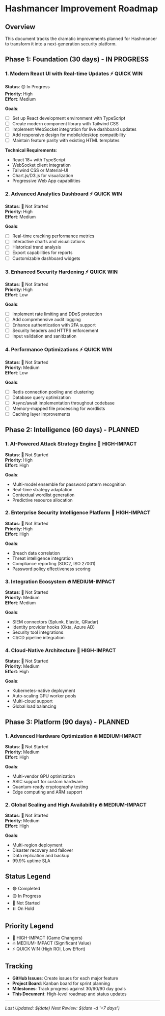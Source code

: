 # Hashmancer Improvement Roadmap

## Overview
This document tracks the dramatic improvements planned for Hashmancer to transform it into a next-generation security platform.

## Phase 1: Foundation (30 days) - IN PROGRESS

### 1. Modern React UI with Real-time Updates ⚡ QUICK WIN
**Status**: 🟡 In Progress  
**Priority**: High  
**Effort**: Medium  

**Goals**:
- [ ] Set up React development environment with TypeScript
- [ ] Create modern component library with Tailwind CSS
- [ ] Implement WebSocket integration for live dashboard updates
- [ ] Add responsive design for mobile/desktop compatibility
- [ ] Maintain feature parity with existing HTML templates

**Technical Requirements**:
- React 18+ with TypeScript
- WebSocket client integration
- Tailwind CSS or Material-UI
- Chart.js/D3.js for visualization
- Progressive Web App capabilities

### 2. Advanced Analytics Dashboard ⚡ QUICK WIN  
**Status**: 🔴 Not Started  
**Priority**: High  
**Effort**: Medium  

**Goals**:
- [ ] Real-time cracking performance metrics
- [ ] Interactive charts and visualizations
- [ ] Historical trend analysis
- [ ] Export capabilities for reports
- [ ] Customizable dashboard widgets

### 3. Enhanced Security Hardening ⚡ QUICK WIN
**Status**: 🔴 Not Started  
**Priority**: High  
**Effort**: Low  

**Goals**:
- [ ] Implement rate limiting and DDoS protection
- [ ] Add comprehensive audit logging
- [ ] Enhance authentication with 2FA support
- [ ] Security headers and HTTPS enforcement
- [ ] Input validation and sanitization

### 4. Performance Optimizations ⚡ QUICK WIN
**Status**: 🔴 Not Started  
**Priority**: Medium  
**Effort**: Low  

**Goals**:
- [ ] Redis connection pooling and clustering
- [ ] Database query optimization
- [ ] Async/await implementation throughout codebase
- [ ] Memory-mapped file processing for wordlists
- [ ] Caching layer improvements

## Phase 2: Intelligence (60 days) - PLANNED

### 1. AI-Powered Attack Strategy Engine 🚀 HIGH-IMPACT
**Status**: 🔴 Not Started  
**Priority**: High  
**Effort**: High  

**Goals**:
- Multi-model ensemble for password pattern recognition
- Real-time strategy adaptation
- Contextual wordlist generation
- Predictive resource allocation

### 2. Enterprise Security Intelligence Platform 🚀 HIGH-IMPACT
**Status**: 🔴 Not Started  
**Priority**: High  
**Effort**: High  

**Goals**:
- Breach data correlation
- Threat intelligence integration
- Compliance reporting (SOC2, ISO 27001)
- Password policy effectiveness scoring

### 3. Integration Ecosystem 🔥 MEDIUM-IMPACT
**Status**: 🔴 Not Started  
**Priority**: Medium  
**Effort**: Medium  

**Goals**:
- SIEM connectors (Splunk, Elastic, QRadar)
- Identity provider hooks (Okta, Azure AD)
- Security tool integrations
- CI/CD pipeline integration

### 4. Cloud-Native Architecture 🚀 HIGH-IMPACT
**Status**: 🔴 Not Started  
**Priority**: Medium  
**Effort**: High  

**Goals**:
- Kubernetes-native deployment
- Auto-scaling GPU worker pools
- Multi-cloud support
- Global load balancing

## Phase 3: Platform (90 days) - PLANNED

### 1. Advanced Hardware Optimization 🔥 MEDIUM-IMPACT
**Status**: 🔴 Not Started  
**Priority**: Medium  
**Effort**: High  

**Goals**:
- Multi-vendor GPU optimization
- ASIC support for custom hardware
- Quantum-ready cryptography testing
- Edge computing and ARM support

### 2. Global Scaling and High Availability 🔥 MEDIUM-IMPACT
**Status**: 🔴 Not Started  
**Priority**: Medium  
**Effort**: High  

**Goals**:
- Multi-region deployment
- Disaster recovery and failover
- Data replication and backup
- 99.9% uptime SLA

## Status Legend
- 🟢 Completed
- 🟡 In Progress  
- 🔴 Not Started
- ⏸️ On Hold

## Priority Legend
- 🚀 HIGH-IMPACT (Game Changers)
- 🔥 MEDIUM-IMPACT (Significant Value)
- ⚡ QUICK WIN (High ROI, Low Effort)

## Tracking
- **GitHub Issues**: Create issues for each major feature
- **Project Board**: Kanban board for sprint planning
- **Milestones**: Track progress against 30/60/90 day goals
- **This Document**: High-level roadmap and status updates

---
*Last Updated: $(date)*
*Next Review: $(date -d '+7 days')*